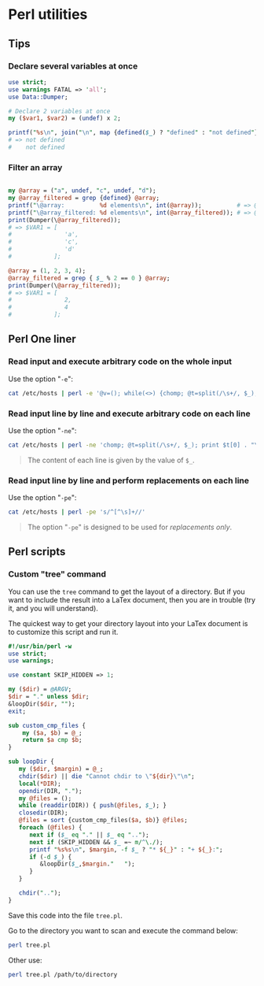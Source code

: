 # Perl utilities

## Tips

### Declare several variables at once

```perl
use strict;
use warnings FATAL => 'all';
use Data::Dumper;

# Declare 2 variables at once
my ($var1, $var2) = (undef) x 2;

printf("%s\n", join("\n", map {defined($_) ? "defined" : "not defined"} ($var1, $var2)));
# => not defined
#    not defined
```

### Filter an array

```perl

my @array = ("a", undef, "c", undef, "d");
my @array_filtered = grep {defined} @array;
printf("\@array:          %d elements\n", int(@array));          # => @array:          5 elements
printf("\@array_filtered: %d elements\n", int(@array_filtered)); # => @array_filtered: 3 elements
print(Dumper(\@array_filtered));
# => $VAR1 = [
#               'a',
#               'c',
#               'd'
#            ];

@array = (1, 2, 3, 4);
@array_filtered = grep { $_ % 2 == 0 } @array;
print(Dumper(\@array_filtered));
# => $VAR1 = [
#               2,
#               4
#            ];
```

## Perl One liner

### Read input and execute arbitrary code on the whole input

Use the option "`-e`":

```bash
cat /etc/hosts | perl -e '@v=(); while(<>) {chomp; @t=split(/\s+/, $_); push @v, $t[0]} print join(", ", @v)'
```

### Read input line by line and execute arbitrary code on each line

Use the option "`-ne`":

```bash
cat /etc/hosts | perl -ne 'chomp; @t=split(/\s+/, $_); print $t[0] . "\n"'
```

> The content of each line is given by the value of `$_`.

### Read input line by line and perform replacements on each line

Use the option "`-pe`":

```bash
cat /etc/hosts | perl -pe 's/^[^\s]+//'
```

> The option "`-pe`" is designed to be used for _replacements only_.

## Perl scripts

### Custom "tree" command

You can use the `tree` command to get the layout of a directory.
But if you want to include the result into a LaTex document, then you are in trouble (try it, and you will understand).

The quickest way to get your directory layout into your LaTex document is to customize this script and run it.


```perl
#!/usr/bin/perl -w
use strict;
use warnings;

use constant SKIP_HIDDEN => 1;

my ($dir) = @ARGV;
$dir = "." unless $dir;
&loopDir($dir, "");
exit;

sub custom_cmp_files {
    my ($a, $b) = @_;
    return $a cmp $b;
}

sub loopDir {
   my ($dir, $margin) = @_;
   chdir($dir) || die "Cannot chdir to \"${dir}\"\n";
   local(*DIR);
   opendir(DIR, ".");
   my @files = ();
   while (readdir(DIR)) { push(@files, $_); }
   closedir(DIR);
   @files = sort {custom_cmp_files($a, $b)} @files;
   foreach (@files) {
      next if ($_ eq "." || $_ eq "..");
      next if (SKIP_HIDDEN && $_ =~ m/^\./);
      printf "%s%s\n", $margin, -f $_ ? "* ${_}" : "+ ${_}:";
      if (-d $_) {
         &loopDir($_,$margin."   ");
      }
   }

   chdir("..");
}
```

Save this code into the file `tree.pl`.

Go to the directory you want to scan and execute the command below:

```bash
perl tree.pl
```

Other use:

```bash
perl tree.pl /path/to/directory
```

